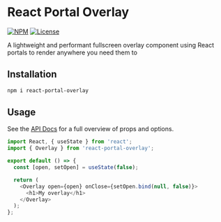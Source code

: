 # React Portal Overlay

[![NPM](https://img.shields.io/npm/v/react-portal-overlay)](https://www.npmjs.com/package/react-portal-overlay) [![License](https://img.shields.io/npm/l/react-portal-overlay)](https://github.com/seaneking/react-portal-overlay/blob/master/LICENSE.md)

A lightweight and performant fullscreen overlay component using React portals to render anywhere you need them to

## Installation

```sh
npm i react-portal-overlay
```

## Usage

See the [API Docs](https://seaneking.github.io/react-portal-overlay/) for a full overview of props and options.

```js
import React, { useState } from 'react';
import { Overlay } from 'react-portal-overlay';

export default () => {
  const [open, setOpen] = useState(false);

  return (
    <Overlay open={open} onClose={setOpen.bind(null, false)}>
      <h1>My overlay</h1>
    </Overlay>
  );
};
```

